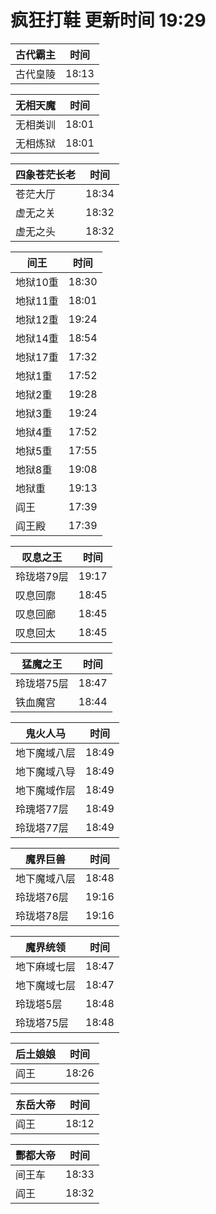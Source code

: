 # 疯狂打鞋 更新时间 19:29

| 古代霸主   | 时间    |
|--------|-------|
| 古代皇陵 | 18:13 |

| 无相天魔   | 时间    |
|--------|-------|
| 无相类训 | 18:01 |
| 无相炼狱 | 18:01 |

| 四象苍茫长老   | 时间    |
|--------|-------|
| 苍茫大厅 | 18:34 |
| 虚无之关 | 18:32 |
| 虚无之头 | 18:32 |

| 间王   | 时间    |
|--------|-------|
| 地狱10重 | 18:30 |
| 地狱11重 | 18:01 |
| 地狱12重 | 19:24 |
| 地狱14重 | 18:54 |
| 地狱17重 | 17:32 |
| 地狱1重 | 17:52 |
| 地狱2重 | 19:28 |
| 地狱3重 | 19:24 |
| 地狱4重 | 17:52 |
| 地狱5重 | 17:55 |
| 地狱8重 | 19:08 |
| 地狱重 | 19:13 |
| 阎王 | 17:39 |
| 阎王殿 | 17:39 |

| 叹息之王   | 时间    |
|--------|-------|
| 玲珑塔79层 | 19:17 |
| 叹息回廓 | 18:45 |
| 叹息回廊 | 18:45 |
| 叹息回太 | 18:45 |

| 猛魔之王   | 时间    |
|--------|-------|
| 玲珑塔75层 | 18:47 |
| 铁血魔宫 | 18:44 |

| 鬼火人马   | 时间    |
|--------|-------|
| 地下魔域八层 | 18:49 |
| 地下魔域八导 | 18:49 |
| 地下魔域作层 | 18:49 |
| 玲瑰塔77层 | 18:49 |
| 玲珑塔77层 | 18:49 |

| 魔界巨兽   | 时间    |
|--------|-------|
| 地下魔域八层 | 18:48 |
| 玲珑塔76层 | 19:16 |
| 玲珑塔78层 | 19:16 |

| 魔界统领   | 时间    |
|--------|-------|
| 地下麻域七层 | 18:47 |
| 地下魔域七层 | 18:47 |
| 玲珑塔5层 | 18:48 |
| 玲珑塔75层 | 18:48 |

| 后土娘娘   | 时间    |
|--------|-------|
| 阎王 | 18:26 |

| 东岳大帝   | 时间    |
|--------|-------|
| 阎王 | 18:12 |

| 酆都大帝   | 时间    |
|--------|-------|
| 间王车 | 18:33 |
| 阎王 | 18:32 |